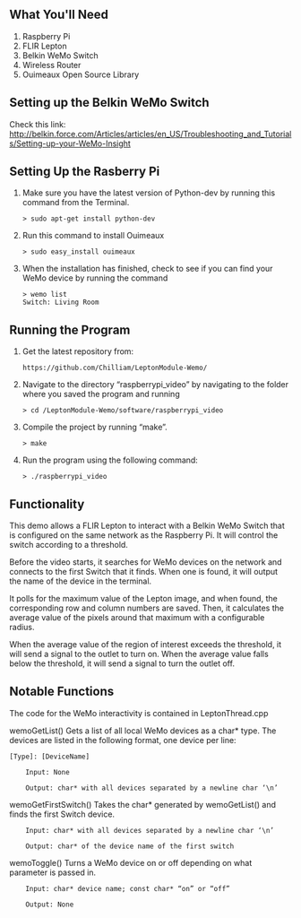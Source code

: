 What You'll Need
----------------

1. Raspberry Pi
2. FLIR Lepton
3. Belkin WeMo Switch
4. Wireless Router
5. Ouimeaux Open Source Library

Setting up the Belkin WeMo Switch
---------------------------------

Check this link: 
http://belkin.force.com/Articles/articles/en_US/Troubleshooting_and_Tutorials/Setting-up-your-WeMo-Insight

Setting Up the Rasberry Pi
--------------------------

1. Make sure you have the latest version of Python-dev
   by running this command from the Terminal.

       > sudo apt-get install python-dev

2. Run this command to install Ouimeaux

       > sudo easy_install ouimeaux

3. When the installation has finished, check to see if 
   you can find your WeMo device by running the command

       > wemo list
       Switch: Living Room

Running the Program
-------------------

1. Get the latest repository from:

       https://github.com/Chilliam/LeptonModule-Wemo/

2. Navigate to the directory “raspberrypi_video” by 
   navigating to the folder where you saved the program and running

       > cd /LeptonModule-Wemo/software/raspberrypi_video

3. Compile the project by running “make”.

       > make

4. Run the program using the following command:

       > ./raspberrypi_video

Functionality
-------------

This demo allows a FLIR Lepton to interact with a Belkin WeMo 
Switch that is configured on the same network as the Raspberry 
Pi. It will control the switch according to a threshold.

Before the video starts, it searches for WeMo devices on the 
network and connects to the first Switch that it finds. When one 
is found, it will output the name of the device in the terminal.

It polls for the maximum value of the Lepton image, and when 
found, the corresponding row and column numbers are saved. Then, 
it calculates the average value of the pixels around that maximum 
with a configurable radius. 

When the average value of the region of interest exceeds the 
threshold, it will send a signal to the outlet to turn on. When 
the average value falls below the threshold, it will send a signal 
to turn the outlet off.

Notable Functions
-----------------

The code for the WeMo interactivity is contained in LeptonThread.cpp

wemoGetList()
    Gets a list of all local WeMo devices as a char* type. The devices 
    are listed in the following format, one device per line: 
    
    [Type]: [DeviceName]
    
        Input: None
        
        Output: char* with all devices separated by a newline char ‘\n’
        

wemoGetFirstSwitch()
    Takes the char* generated by wemoGetList() and finds the first Switch 
    device.
    
        Input: char* with all devices separated by a newline char ‘\n’
        
        Output: char* of the device name of the first switch
        

wemoToggle()
    Turns a WeMo device on or off depending on what parameter is passed in.
    
        Input: char* device name; const char* “on” or “off”
        
        Output: None




